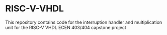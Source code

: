 # RISC-V-VHDL
This repository contains code for the interruption handler and multiplication unit for the RISC-V VHDL ECEN 403/404 capstone project
